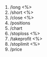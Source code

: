 1. /long <ticker> <leverage> <%>
2. /short <ticker> <leverage> <%>
3. /close <ticker> <%>
4. /positions 
5. /chart <ticker> <timeframe>
6. /stoploss <ticker> <%>
7. /takeprofit <ticker> <%>
8. /stoplimit <ticker> <%>
9. /price <ticker>

